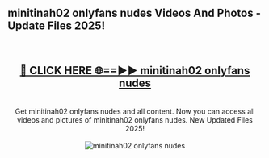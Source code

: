 <h2>minitinah02 onlyfans nudes Videos And Photos - Update Files 2025!</h2>
<br>
<div align="center">
<h2><a href="https://linkcuts.com/hfmhzwbr" rel="nofollow">🔴 CLICK HERE 🌐==►► minitinah02 onlyfans nudes</a></h2>
<br>
Get minitinah02 onlyfans nudes and all content. Now you can access all videos and pictures of minitinah02 onlyfans nudes. New Updated Files 2025!
<br>
<br>
<a href="https://linkcuts.com/hfmhzwbr" rel="nofollow" data-target="animated-image.originalLink"><img src="https://i.ibb.co.com/WyWwxjT/player-gif2.gif" alt="minitinah02 onlyfans nudes" style="max-width: 100%; display: inline-block;" data-target="animated-image.originalImage"></a>
</div>
<br>